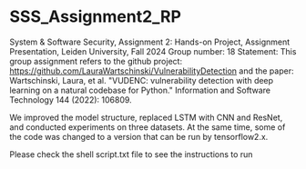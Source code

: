 # SSS_Assignment2_RP
System & Software Security, Assignment 2: Hands-on Project, Assignment Presentation, Leiden University, Fall 2024 Group number: 18 Statement: This group assignment refers to the github project: https://github.com/LauraWartschinski/VulnerabilityDetection and the paper: Wartschinski, Laura, et al. "VUDENC: vulnerability detection with deep learning on a natural codebase for Python." Information and Software Technology 144 (2022): 106809.

We improved the model structure, replaced LSTM with CNN and ResNet, and conducted experiments on three datasets. At the same time, some of the code was changed to a version that can be run by tensorflow2.x.

Please check the shell script.txt file to see the instructions to run
